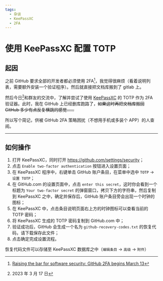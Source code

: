 ```yaml
---
tags:
  - 杂谈
  - KeePassXC
  - 2FA
---
```


# 使用 KeePassXC 配置 TOTP

## 起因

之前 GitHub 要求全部的开发者都必须使用 2FA[^1]，我觉得很麻烦（看着说明列表，需要额外安装一个验证程序）。然后就直接把文档库搬到了 gitlab 上。

然后今日[^2]和群友的交流中，了解并尝试了使用 [KeePassXC](https://keepassxc.org/) 的 TOTP 作为 2FA 验证器。此时，我在 GitHub 上已经删库跑路了，~~如果这时再把文档库搬回 GitHub 多少有点反复横跳的感觉……~~

所以写个简记，供被 GitHub 2FA 策略困扰（不想用手机或多装个 APP）的人查阅。

---

## 如何操作

1. 打开 KeePassXC，同时打开 <https://github.com/settings/security>；
2. 点击 `Enable two-factor authentication` 按钮进入设置页面；
3. 在 KeePassXC 程序中，右键单击 GitHub 账户条目，在菜单中选中 `TOTP` -> `设置 TOTP`；
4. 在 GitHub.com 的设置页面中，点击 `enter this secret`，这时你会看到一个标题为 `Your two-factor secret` 的弹窗窗口，拷贝下方的字符串，然后复制到 KeePassXC 之中，确定并保存后，GitHub 账户条目旁会出现一个时钟的图标；
5. 在 KeePassXC 中，点击条目说明页面右上方的时钟图标可以查看当前的 TOTP 密码；
6. 将 KeePassXC 生成的 TOTP 密码复制到 GitHub.com 中；
7. 验证成功后，GitHub 会生成一个名为 `github-recovery-codes.txt` 的恢复代码，请下载保存此文件；
8. 点击确定完成设置流程。

恢复代码文件可以存储至 KeePassXC 数据库之中（`编辑条目` -> `高级` -> `附件`）

[^1]: [Raising the bar for software security: GitHub 2FA begins March 13](https://github.blog/2023-03-09-raising-the-bar-for-software-security-github-2fa-begins-march-13/)
[^2]: 2023 年 3 月 17 日